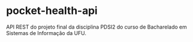# pocket-health-api
API REST do projeto final da disciplina PDSI2 do curso de Bacharelado em Sistemas de Informação da UFU.
